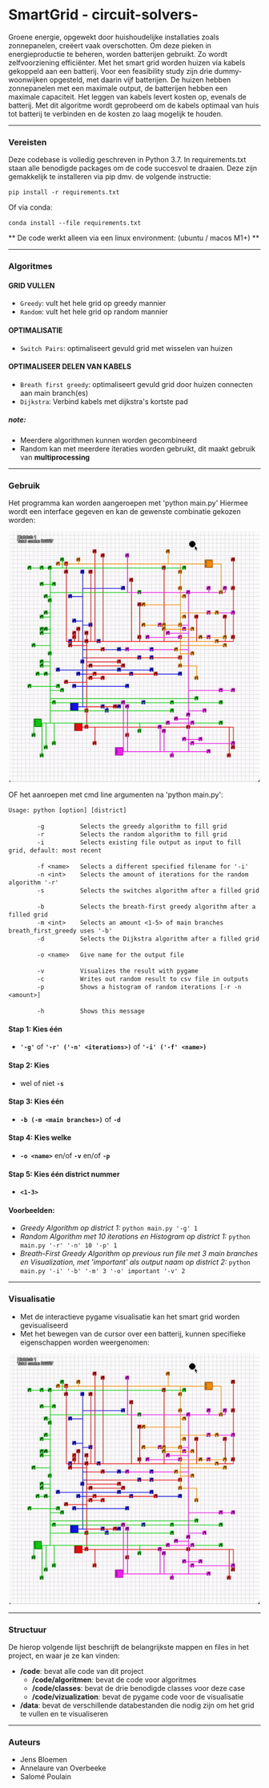 # SmartGrid - circuit-solvers-

Groene energie, opgewekt door huishoudelijke installaties zoals zonnepanelen, creëert vaak overschotten. Om deze pieken in energieproductie te beheren, worden batterijen gebruikt. Zo wordt zelfvoorziening efficiënter. Met het smart grid worden huizen via kabels gekoppeld aan een batterij. Voor een feasibility study zijn drie dummy-woonwijken opgesteld, met daarin vijf batterijen. De huizen hebben zonnepanelen met een maximale output, de batterijen hebben een maximale capaciteit. Het leggen van kabels levert kosten op, evenals de batterij. Met dit algoritme wordt geprobeerd om de kabels optimaal van huis tot batterij te verbinden en de kosten zo laag mogelijk te houden.

***

### Vereisten

Deze codebase is volledig geschreven in Python 3.7. In requirements.txt staan alle benodigde packages om de code succesvol te draaien. Deze zijn gemakkelijk te installeren via pip dmv. de volgende instructie:

```
pip install -r requirements.txt
```

Of via conda:

```
conda install --file requirements.txt
```

** De code werkt alleen via een linux environment: (ubuntu / macos M1+) **

***

### Algoritmes
#### GRID VULLEN
- `Greedy`: vult het hele grid op greedy mannier
- `Random`: vult het hele grid op random mannier

#### OPTIMALISATIE
- `Switch Pairs`: optimaliseert gevuld grid met wisselen van huizen

#### OPTIMALISEER DELEN VAN KABELS
- `Breath first greedy`: optimaliseert gevuld grid door huizen 
connecten aan main branch(es)
- `Dijkstra`: Verbind kabels met dijkstra's kortste pad


##### note:
- Meerdere algorithmen kunnen worden gecombineerd
- Random kan met meerdere iteraties worden gebruikt, dit maakt gebruik van **multiprocessing**

***

### Gebruik

Het programma kan worden aangeroepen met 'python main.py'
Hiermee wordt een interface gegeven en kan de gewenste combinatie gekozen worden:

<div align="center">
    <img src="data/images/demonstration.gif" alt="Visualisation GIF" width="500"/>
</div>

OF het aanroepen met cmd line argumenten na 'python main.py':

```
Usage: python [option] [district]

        -g          Selects the greedy algorithm to fill grid
        -r          Selects the random algorithm to fill grid
        -i          Selects existing file output as input to fill grid, default: most recent

        -f <name>   Selects a different specified filename for '-i'
        -n <int>    Selects the amount of iterations for the random algorithm '-r'
        -s          Selects the switches algorithm after a filled grid

        -b          Selects the breath-first greedy algorithm after a filled grid
        -m <int>    Selects an amount <1-5> of main branches breath_first_greedy uses '-b'
        -d          Selects the Dijkstra algorithm after a filled grid

        -o <name>   Give name for the output file 
        
        -v          Visualizes the result with pygame
        -c          Writes out random result to csv file in outputs
        -p          Shows a histogram of random iterations [-r -n <amount>]

        -h          Shows this message
```

#### **Stap 1:** Kies één
- **`'-g'`** of **`'-r' ('-n' <iterations>)`** of **`'-i' ('-f' <name>)`**

#### **Stap 2:** Kies
- wel of niet **`-s`** 

#### **Stap 3:** Kies één
- **`-b (-m <main branches>)`** of **`-d`**

#### **Stap 4:** Kies welke
- **`-o <name>`** en/of **`-v`** en/of **`-p`**

#### **Stap 5:** Kies één district nummer
- **`<1-3>`**

#### **Voorbeelden:**
- *Greedy Algorithm op district 1:* `python main.py '-g' 1`
- *Random Algorithm met 10 iterations en Histogram op district 1:* `python main.py '-r' '-n' 10 '-p' 1`
- *Breath-First Greedy Algorithm op previous run file met 3 main branches en Visualization, met 'important' als output naam op district 2:* `python main.py '-i' '-b' '-m' 3 '-o' important '-v' 2`

***

### Visualisatie

- Met de interactieve pygame visualisatie kan het smart grid worden gevisualiseerd
- Met het bewegen van de cursor over een batterij, kunnen specifieke eigenschappen worden weergenomen:

<div align="center">
    <img src="data/images/demonstration.gif" alt="Visualisation GIF" width="500"/>
</div>


***


### Structuur

De hierop volgende lijst beschrijft de belangrijkste mappen en files in het project, en waar je ze kan vinden:

- **/code**: bevat alle code van dit project
  - **/code/algoritmen**: bevat de code voor algoritmes
  - **/code/classes**: bevat de drie benodigde classes voor deze case
  - **/code/vizualization**: bevat de pygame code voor de visualisatie
- **/data**: bevat de verschillende databestanden die nodig zijn om het grid te vullen en te visualiseren

***

### Auteurs
- Jens Bloemen
- Annelaure van Overbeeke
- Salomé Poulain